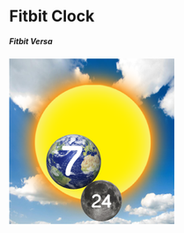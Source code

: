# Fitbit Clock

##### Fitbit Versa
![Versa](https://github.com/srianbury/FitbitGalaxyClock/blob/master/screenshot/EarthClock-screenshot.png)
